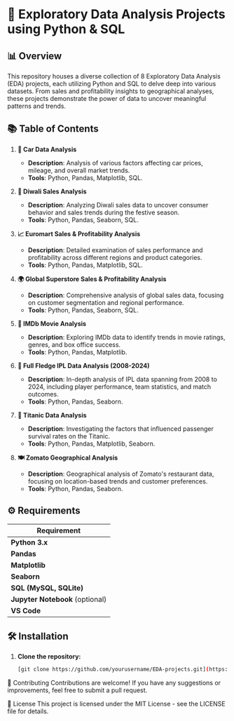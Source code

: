 # 📝 Exploratory Data Analysis Projects using Python & SQL

## 📊 Overview

This repository houses a diverse collection of 8 Exploratory Data Analysis (EDA) projects, each utilizing Python and SQL to delve deep into various datasets. From sales and profitability insights to geographical analyses, these projects demonstrate the power of data to uncover meaningful patterns and trends.

## 📚 Table of Contents

1. **🚗 Car Data Analysis**
   - **Description**: Analysis of various factors affecting car prices, mileage, and overall market trends.
   - **Tools**: Python, Pandas, Matplotlib, SQL.

2. **🎇 Diwali Sales Analysis**
   - **Description**: Analyzing Diwali sales data to uncover consumer behavior and sales trends during the festive season.
   - **Tools**: Python, Pandas, Seaborn, SQL.

3. **📈 Euromart Sales & Profitability Analysis**
   - **Description**: Detailed examination of sales performance and profitability across different regions and product categories.
   - **Tools**: Python, Pandas, Matplotlib, SQL.

4. **🌍 Global Superstore Sales & Profitability Analysis**
   - **Description**: Comprehensive analysis of global sales data, focusing on customer segmentation and regional performance.
   - **Tools**: Python, Pandas, Seaborn, SQL.

5. **🎥 IMDb Movie Analysis**
   - **Description**: Exploring IMDb data to identify trends in movie ratings, genres, and box office success.
   - **Tools**: Python, Pandas, Matplotlib.

6. **🏏 Full Fledge IPL Data Analysis (2008-2024)**
   - **Description**: In-depth analysis of IPL data spanning from 2008 to 2024, including player performance, team statistics, and match outcomes.
   - **Tools**: Python, Pandas, Seaborn.

7. **🚢 Titanic Data Analysis**
   - **Description**: Investigating the factors that influenced passenger survival rates on the Titanic.
   - **Tools**: Python, Pandas, Matplotlib, Seaborn.

8. **🍽️ Zomato Geographical Analysis**
   - **Description**: Geographical analysis of Zomato's restaurant data, focusing on location-based trends and customer preferences.
   - **Tools**: Python, Pandas, Seaborn.

## ⚙️ Requirements

 Requirement |
|-------------|
| **Python 3.x** |
| **Pandas** |
| **Matplotlib** |
| **Seaborn** |
| **SQL (MySQL, SQLite)** |
| **Jupyter Notebook** (optional) |
|**VS Code** |

## 🛠️ Installation

1. **Clone the repository:**
   ```bash
   [git clone https://github.com/yourusername/EDA-projects.git](https://github.com/1sumer/Explorator-Data-Analysis-with-Python---SQL)

🤝 Contributing
Contributions are welcome! If you have any suggestions or improvements, feel free to submit a pull request.

📜 License
This project is licensed under the MIT License - see the LICENSE file for details.
